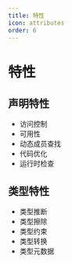 ```yaml
---
title: 特性
icon: attributes
order: 6
---
```


# 特性

## 声明特性
- 访问控制
- 可用性
- 动态成员查找
- 代码优化
- 运行时检查

## 类型特性
- 类型推断
- 类型擦除
- 类型约束
- 类型转换
- 类型元数据

